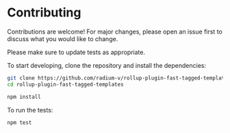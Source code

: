 # Contributing

Contributions are welcome! For major changes, please open an issue first to discuss what you would like to change.

Please make sure to update tests as appropriate.

To start developing, clone the repository and install the dependencies:

```bash
git clone https://github.com/radium-v/rollup-plugin-fast-tagged-templates.git
cd rollup-plugin-fast-tagged-templates

npm install
```

To run the tests:

```bash
npm test
```
